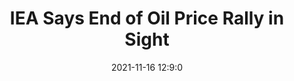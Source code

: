 ---
"title": "IEA Says End of Oil Price Rally in Sight"
"date": "2021-11-16 12:9:0"
"feed_name": "RIGZONE"
"feed_website": "http://www.rigzone.com/"
"feed_rss": "http://www.rigzone.com/news/rss/rigzone_latest.aspx"
"link": "https://www.rigzone.com/news/iea_says_end_of_oil_price_rally_in_sight-16-nov-2021-167032-article/?rss=true"
"source": "None"
"file": "_posts/2021-1-1-c6227d4117019ecdffd6c119cda9ae619750bd6a.md"
"accident": "0"
"drilling": "0"
"dead": "0"
"injured": "0"
"arrested": "0"
"place": "unknown place"
"where": "unknown site"
"causes": "unknown"
"place_uri": "unknown place"
---